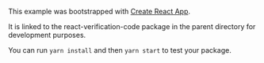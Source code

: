 This example was bootstrapped with [Create React App](https://github.com/facebook/create-react-app).

It is linked to the react-verification-code package in the parent directory for development purposes.

You can run `yarn install` and then `yarn start` to test your package.
